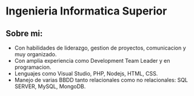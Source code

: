 # Ingenieria Informatica Superior

## Sobre mi:

- Con habilidades de liderazgo, gestion de proyectos, comunicacion y muy organizado.
- Con amplia experiencia como Development Team Leader y en programacion.
- Lenguajes como Visual Studio, PHP, Nodejs, HTML, CSS.
- Manejo de varias BBDD tanto relacionales como no relacionales: SQL SERVER, MySQL, MongoDB.
